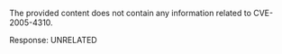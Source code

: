 The provided content does not contain any information related to CVE-2005-4310.

Response: UNRELATED